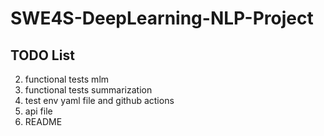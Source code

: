 # SWE4S-DeepLearning-NLP-Project

## TODO List
2. functional tests mlm
3. functional tests summarization
4. test env yaml file and github actions
5. api file
6. README
